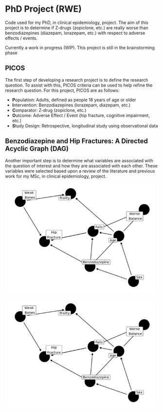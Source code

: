 
<!-- README.md is generated from README.Rmd. Please edit that file -->

# PhD Project (RWE)

<!-- badges: start -->

<!-- badges: end -->

Code used for my PhD, in clinical epidemiology, project. The aim of this
project is to determine if Z-drugs (zopiclone, etc.) are really worse
than benzodiazepines (diazepam, lorazepam, etc.) with respect to adverse
effects / events.

Currently a work in progress (WIP). This project is still in the
brainstorming phase

## PICOS

The first step of developing a research project is to define the
research question. To assist with this, PICOS criteria can be used to
help refine the research question. For this project, PICOS are as
follows:

  - **P**opulation: Adults, defined as people 18 years of age or older
  - **I**ntervention: Benzodiazepines (lorazepam, diazepam, etc.)
  - **C**omparator: Z-drug (zopiclone, etc.)
  - **O**utcome: Adverse Effect / Event (hip fracture, cognitive
    impairment, etc.)
  - **S**tudy Design: Retrospective, longitudinal study using
    observational data

## Benzodiazepine and Hip Fractures: A Directed Acyclic Graph (DAG)

Another important step is to determine what variables are associated
with the question of interest and how they are associated with each
other. These variables were selected based upon a review of the
literature and previous work for my MSc, in clinical epidemiology,
project.

![](README_files/figure-gfm/bzd%20ae%20DAG-1.png)<!-- -->

![BZD Hip fracture DAG](README_files/figure-gfm/bzd%20ae%20DAG-1.png)
